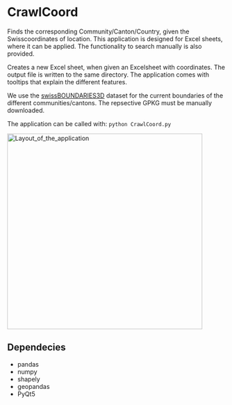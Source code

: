 
# CrawlCoord
Finds the corresponding Community/Canton/Country, given the Swisscoordinates of location. This application is designed for Excel sheets, where it can be applied. The functionality to search manually is also provided.

Creates a new Excel sheet, when given an Excelsheet with coordinates. The output file is written to the same directory. The application comes with tooltips that explain the different features.

We use the [swissBOUNDARIES3D](https://www.swisstopo.admin.ch/en/geodata/landscape/boundaries3d.html) dataset for the current boundaries of the different communities/cantons. The repsective GPKG must be manually downloaded.

The application can be called with:
`python CrawlCoord.py`

<img width="449" alt="Layout_of_the_application" src="https://github.com/jonasbbin/CrawlCoord/assets/126403545/3728d227-8c78-4b1c-b463-b3d69a3a5df2">

## Dependecies 
- pandas
- numpy
- shapely
- geopandas
- PyQt5

